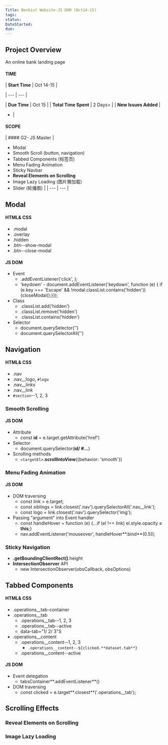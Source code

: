 ```yaml
---
Title: Bankist Website-JS DOM (Oct14-15)
tags:
status:
DateStarted:
due:
---
```


## Project Overview

An online bank landing page

#### TIME

| **Start Time** | Oct 14-15 |

| --- | --- |

| **Due Time** | Oct 15 |
| **Total Time Spent** | 2 Days> |
| **New Issues Added** |

- |

#### SCOPE

| #### G2- JS Master
|

- Modal
- Smooth Scroll (button, navigation)
- Tabbed Components (标签页)
- Menu Fading Animation
- Sticky Navbar
- **Reveal Elements on Scrolling**
- Image Lazy Loading (图片懒加载)
- Slider (轮播图)
  |
  | --- | --- |

## Modal

#### HTML& CSS

- .modal
- .overlay
- .hidden
- .btn--show-modal
- .btn--close-modal

#### JS DOM

- Event
  - .addEventListener('click', <closeModal>);
  - 'keydown' - document.addEventListener('keydown', function (e) {
    if (e.key === 'Escape' && !modal.classList.contains('hidden')) {closeModal();}});
- Class
  - .classList.add('hidden')
  - .classList.remove('hidden')
  - .classList.contains('hidden')
- Selector
  - document.querySelector('')
  - document.querySelectorAll('')

## Navigation

#### HTML& CSS

- .nav
- .nav\_\_logo, `#logo`
- .nav\_\_links
- .nav\_\_link
- `#section`--1, 2, 3

### Smooth Scrolling

#### JS DOM

- Attribute
  - const **id** = e.target.getAttribute('href')
- Selector
  - document.querySelector(**id/ #...**)
- Scrolling methods
  - `<targetEl>`**.scrollIntoView**({behavior: 'smooth'})

### Menu Fading Animation

#### JS DOM

- DOM traversing
  - const link = e.target;
  - const siblings = link.closest('.nav').querySelectorAll('.nav\_\_link');
  - const logo = link.closest('.nav').querySelector('img');
- Passing "argument" into Event handler
  - const handleHover = function (e) {...if (el !== link) el.style.opacity **= this**;}
  - nav.addEventListener('mouseover', handleHover**.bind**(0.5));

### Sticky Navigation

- **.getBoundingClientRect()**.height
- **IntersectionObserver** API
  - new IntersectionObserver(obsCallback, obsOptions)

## Tabbed Components

#### HTML& CSS

- .operations\_\_tab-container
- .operations\_\_tab
  - .operations\_\_tab--1, 2, 3
  - .operations\_\_tab--active
  - data-tab="1/ 2/ 3"S
- .operations\_\_content
  - .operations\_\_content--1, 2, 3
    - `.operations__content--${clicked.**dataset.tab**}`
  - .operations\_\_content--active

#### JS DOM

- Event delegation
  - tabsContainer**.addEventListener**()
- DOM traversing
  - const clicked = e.target**.closest**('.operations\_\_tab');

## Scrolling Effects

### Reveal Elements on Scrolling

### Image Lazy Loading

###
